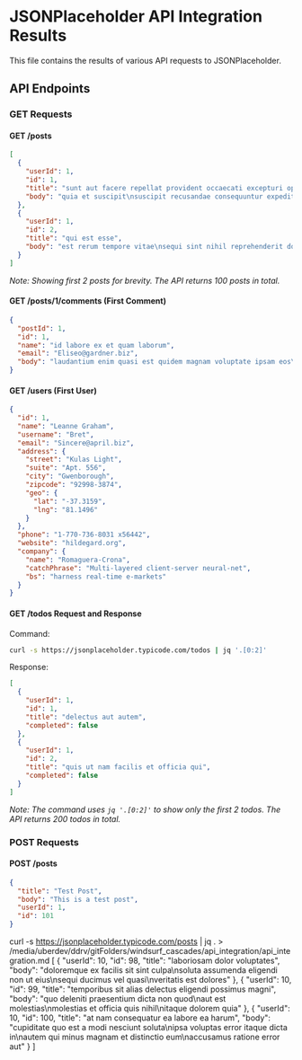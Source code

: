 # JSONPlaceholder API Integration Results

This file contains the results of various API requests to JSONPlaceholder.

## API Endpoints

### GET Requests


#### GET /posts
```json
[
  {
    "userId": 1,
    "id": 1,
    "title": "sunt aut facere repellat provident occaecati excepturi optio reprehenderit",
    "body": "quia et suscipit\nsuscipit recusandae consequuntur expedita et cum\nreprehenderit molestiae ut ut quas totam\nnostrum rerum est autem sunt rem eveniet architecto"
  },
  {
    "userId": 1,
    "id": 2,
    "title": "qui est esse",
    "body": "est rerum tempore vitae\nsequi sint nihil reprehenderit dolor beatae ea dolores neque\nfugiat blanditiis voluptate porro vel nihil molestiae ut reiciendis\nqui aperiam non debitis possimus qui neque nisi nulla"
  }
]
```

*Note: Showing first 2 posts for brevity. The API returns 100 posts in total.*

#### GET /posts/1/comments (First Comment)
```json
{
  "postId": 1,
  "id": 1,
  "name": "id labore ex et quam laborum",
  "email": "Eliseo@gardner.biz",
  "body": "laudantium enim quasi est quidem magnam voluptate ipsam eos\ntempora quo necessitatibus\ndolor quam autem quasi\nreiciendis et nam sapiente accusantium"
}
```

#### GET /users (First User)
```json
{
  "id": 1,
  "name": "Leanne Graham",
  "username": "Bret",
  "email": "Sincere@april.biz",
  "address": {
    "street": "Kulas Light",
    "suite": "Apt. 556",
    "city": "Gwenborough",
    "zipcode": "92998-3874",
    "geo": {
      "lat": "-37.3159",
      "lng": "81.1496"
    }
  },
  "phone": "1-770-736-8031 x56442",
  "website": "hildegard.org",
  "company": {
    "name": "Romaguera-Crona",
    "catchPhrase": "Multi-layered client-server neural-net",
    "bs": "harness real-time e-markets"
  }
}
```

#### GET /todos Request and Response

Command:
```bash
curl -s https://jsonplaceholder.typicode.com/todos | jq '.[0:2]'
```

Response:
```json
[
  {
    "userId": 1,
    "id": 1,
    "title": "delectus aut autem",
    "completed": false
  },
  {
    "userId": 1,
    "id": 2,
    "title": "quis ut nam facilis et officia qui",
    "completed": false
  }
]
```

*Note: The command uses `jq '.[0:2]'` to show only the first 2 todos. The API returns 200 todos in total.*

### POST Requests


#### POST /posts
```json
{
  "title": "Test Post",
  "body": "This is a test post",
  "userId": 1,
  "id": 101
}
```
curl -s https://jsonplaceholder.typicode.com/posts | jq . > /media/uberdev/ddrv/gitFolders/windsurf_cascades/api_integration/api_integration.md
[
  {
    "userId": 10,
    "id": 98,
    "title": "laboriosam dolor voluptates",
    "body": "doloremque ex facilis sit sint culpa\nsoluta assumenda eligendi non ut eius\nsequi ducimus vel quasi\nveritatis est dolores"
  },
  {
    "userId": 10,
    "id": 99,
    "title": "temporibus sit alias delectus eligendi possimus magni",
    "body": "quo deleniti praesentium dicta non quod\naut est molestias\nmolestias et officia quis nihil\nitaque dolorem quia"
  },
  {
    "userId": 10,
    "id": 100,
    "title": "at nam consequatur ea labore ea harum",
    "body": "cupiditate quo est a modi nesciunt soluta\nipsa voluptas error itaque dicta in\nautem qui minus magnam et distinctio eum\naccusamus ratione error aut"
  }
]

